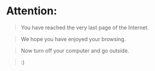# Attention:

> You have reached the very last page of the Internet.

> We hope you have enjoyed your browsing.

> Now turn off your computer and go outside. 

> :)